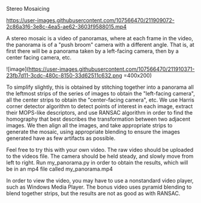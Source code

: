 Stereo Mosaicing


https://user-images.githubusercontent.com/107566470/211909072-2c86a3f6-3e8c-4ea5-ae62-3603f9588015.mp4


A stereo mosaic is a video of panoramas, where at each frame in the video, the panorama is of a "push broom" camera with a different angle. That is, at first there will be a panorama taken by a left-facing camera, then by a center facing camera, etc.

![image](https://user-images.githubusercontent.com/107566470/211910371-23fb7d11-3cdc-480c-8150-33d62511c632.png =400x200)


To simplify slightly, this is obtained by stitching together into a panorama all the leftmost strips of the series of images to obtain the "left-facing camera", all the center strips to obtain the "center-facing camera", etc.
We use Harris corner detector algorithm to detect points of interest in each image, extract their MOPS-like descriptors, and use RANSAC algorithm in order to find the homography that best describes the transformation between two adjacent images. We then align all the images, and take appropriate strips to generate the mosaic, using appropriate blending to ensure the images generated have as few artifacts as possible. 


Feel free to try this with your own video. The raw video should be uploaded to the videos file. The camera should be held steady, and slowly move from left to right.
Run my_panorama.py in order to obtain the results, which will be in an mp4 file called my_panorama.mp4

In order to view the video, you may have to use a nonstandard video player, such as Windows Media Player.
The bonus video uses pyramid blending to blend together strips, but the results are not as good as with RANSAC.
